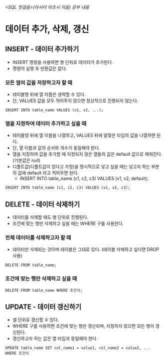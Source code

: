 ###### <SQL 첫걸음>(아사이 아츠시 지음) 공부 내용

# 데이터 추가, 삭제, 갱신
## INSERT - 데이터 추가하기
* INSERT 명령을 사용하면 행 단위로 데이터가 추가된다.
* 명령어 실행 후 반환값은 없다. 

### 모든 열의 값을 저장하고자 할 때
* 테이블명 뒤에 열 이름은 생략할 수 있다. 
* 단, VALUES 값을 모두 적어주지 않으면 정상적으로 진행되지 않는다. 

```
INSERT INTO table_name VALUES (v1, v2, ...);
```

### 열을 지정하여 데이터 추가하고 싶을 때
* 테이블명 뒤에 열 이름을 나열하고, VALUES 뒤에 알맞은 타입의 값을 나열하면 된다.
* 단, 열 이름과 값의 순서와 개수가 동일해야 한다. 
* 열을 지정하여 값을 추가할 때 지정되지 않은 열들의 값은 default 값으로 채워진다. (기본값은 null)
* 디폴트값(디폴트값이 있다고 가정)을 명시적으로 넣고 싶을 때는 넣고자 하는 부분의 값에 default 라고 적어주면 된다.
  * INSERT INTO table_name (c1, c2, c3) VALUES (v1, v2, default);

```
INSERT INTO table_name (c1, c2, c3) VALUES (v1, v2, c3);
```

## DELETE - 데이터 삭제하기
* 데이터를 삭제할 때도 행 단위로 진행된다. 
* 조건에 맞는 행만 삭제하고 싶을 때는 WHERE 구를 사용한다.

### 전체 데이터를 삭제하고자 할 때
* 데이터만 삭제되는 것이며 테이블은 그대로 있다. (테이블 삭제하고 싶다면 DROP 사용)

```
DELETE FROM table_name;
```

### 조건에 맞는 행만 삭제하고 싶을 때

```
DELETE FROM table_name WHERE 조건식;
```

## UPDATE - 데이터 갱신하기
* 셀 단위로 갱신할 수 있다. 
* WHERE 구를 사용하면 조건에 맞는 행만 갱신되며, 지정하지 않으면 모든 행이 갱신된다.
* 갱신하고자 하는 값은 열 타입과 동일해야 한다. 

```
UPDATE table_name SET col_name1 = value1, col_name2 = value2, ... WHERE 조건식
```